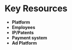 # Key Resources



* **Platform**
* **Employees**&#x20;
* **IP/Patents**
* **Payment system**
* **Ad Platform**
